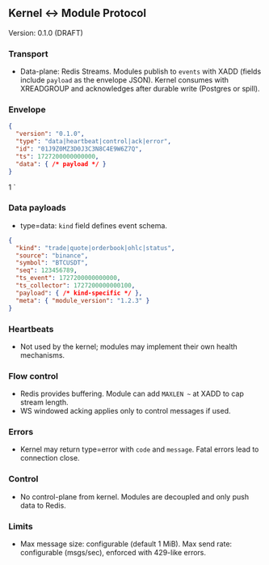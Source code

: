 ## Kernel ↔ Module Protocol

Version: 0.1.0 (DRAFT)

### Transport
- Data-plane: Redis Streams. Modules publish to `events` with XADD (fields include `payload` as the envelope JSON). Kernel consumes with XREADGROUP and acknowledges after durable write (Postgres or spill).

### Envelope
```json
{
  "version": "0.1.0",
  "type": "data|heartbeat|control|ack|error",
  "id": "01J9Z0MZ3D0J3C3N8C4E9W6Z7Q",
  "ts": 1727200000000000,
  "data": { /* payload */ }
}
```
1 `
### Data payloads
- type=data: `kind` field defines event schema.
```json
{
  "kind": "trade|quote|orderbook|ohlc|status",
  "source": "binance",
  "symbol": "BTCUSDT",
  "seq": 123456789,
  "ts_event": 1727200000000000,
  "ts_collector": 1727200000000100,
  "payload": { /* kind-specific */ },
  "meta": { "module_version": "1.2.3" }
}
```

### Heartbeats
- Not used by the kernel; modules may implement their own health mechanisms.

### Flow control
- Redis provides buffering. Module can add `MAXLEN ~` at XADD to cap stream length.
- WS windowed acking applies only to control messages if used.

### Errors
- Kernel may return type=error with `code` and `message`. Fatal errors lead to connection close.

### Control
- No control-plane from kernel. Modules are decoupled and only push data to Redis.

### Limits
- Max message size: configurable (default 1 MiB). Max send rate: configurable (msgs/sec), enforced with 429-like errors.

